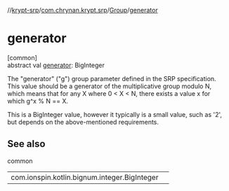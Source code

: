 //[krypt-srp](../../../index.md)/[com.chrynan.krypt.srp](../index.md)/[Group](index.md)/[generator](generator.md)

# generator

[common]\
abstract val [generator](generator.md): BigInteger

The &quot;generator&quot; (&quot;g&quot;) group parameter defined in the SRP specification. This value should be a generator of the multiplicative group modulo N, which means that for any X where 0 < X < N, there exists a value x for which g^x % N == X.

This is a BigInteger value, however it typically is a small value, such as '2', but depends on the above-mentioned requirements.

## See also

common

| | |
|---|---|
| com.ionspin.kotlin.bignum.integer.BigInteger |  |
